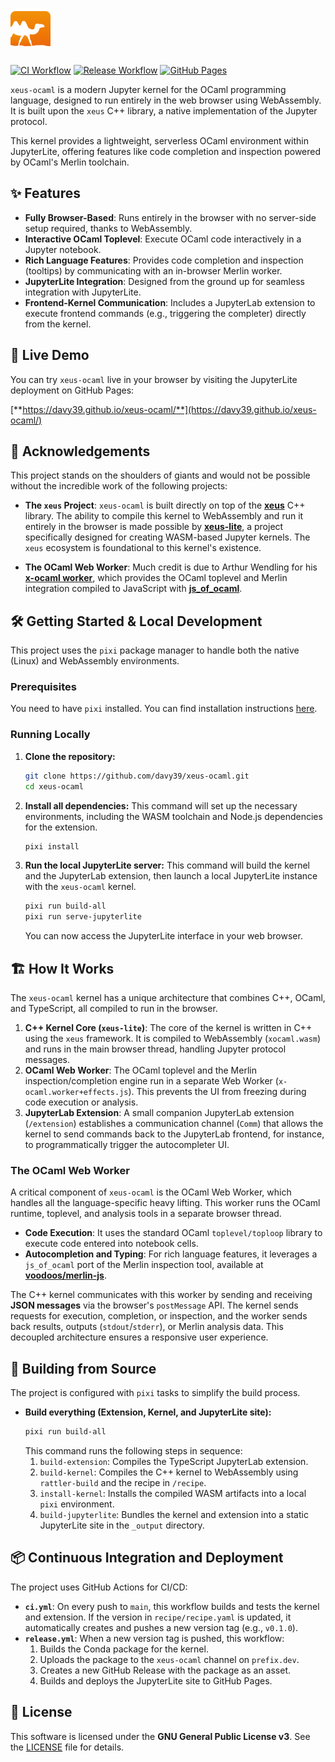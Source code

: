 # ![xeus-ocaml logo](https://raw.githubusercontent.com/davy39/xeus-ocaml/refs/heads/main/share/jupyter/kernels/xocaml/logo-64x64.png)

[![CI Workflow](https://github.com/davy39/xeus-ocaml/actions/workflows/ci.yml/badge.svg)](https://github.com/davy39/xeus-ocaml/actions/workflows/ci.yml)
[![Release Workflow](https://github.com/davy39/xeus-ocaml/actions/workflows/release.yml/badge.svg)](https://github.com/davy39/xeus-ocaml/actions/workflows/release.yml)
[![GitHub Pages](https://img.shields.io/badge/github--pages-deployed-success)](https://davy39.github.io/xeus-ocaml/)

`xeus-ocaml` is a modern Jupyter kernel for the OCaml programming language, designed to run entirely in the web browser using WebAssembly. It is built upon the `xeus` C++ library, a native implementation of the Jupyter protocol.

This kernel provides a lightweight, serverless OCaml environment within JupyterLite, offering features like code completion and inspection powered by OCaml's Merlin toolchain.

## ✨ Features

*   **Fully Browser-Based**: Runs entirely in the browser with no server-side setup required, thanks to WebAssembly.
*   **Interactive OCaml Toplevel**: Execute OCaml code interactively in a Jupyter notebook.
*   **Rich Language Features**: Provides code completion and inspection (tooltips) by communicating with an in-browser Merlin worker.
*   **JupyterLite Integration**: Designed from the ground up for seamless integration with JupyterLite.
*   **Frontend-Kernel Communication**: Includes a JupyterLab extension to execute frontend commands (e.g., triggering the completer) directly from the kernel.

## 🚀 Live Demo

You can try `xeus-ocaml` live in your browser by visiting the JupyterLite deployment on GitHub Pages:

[**https://davy39.github.io/xeus-ocaml/**](https://davy39.github.io/xeus-ocaml/)

## 🙏 Acknowledgements

This project stands on the shoulders of giants and would not be possible without the incredible work of the following projects:

*   **The `xeus` Project**: `xeus-ocaml` is built directly on top of the **[xeus](https://github.com/jupyter-xeus/xeus)** C++ library. The ability to compile this kernel to WebAssembly and run it entirely in the browser is made possible by **[xeus-lite](https://github.com/jupyter-xeus/xeus-lite)**, a project specifically designed for creating WASM-based Jupyter kernels. The `xeus` ecosystem is foundational to this kernel's existence.

*   **The OCaml Web Worker**: Much credit is due to Arthur Wendling for his **[x-ocaml worker](https://github.com/art-w/x-ocaml)**, which provides the OCaml toplevel and Merlin integration compiled to JavaScript with **[js_of_ocaml](https://github.com/ocsigen/js_of_ocaml)**.

## 🛠️ Getting Started & Local Development

This project uses the `pixi` package manager to handle both the native (Linux) and WebAssembly environments.

### Prerequisites

You need to have `pixi` installed. You can find installation instructions [here](https://pixi.sh/latest/installation/).

### Running Locally

1.  **Clone the repository:**
    ```bash
    git clone https://github.com/davy39/xeus-ocaml.git
    cd xeus-ocaml
    ```

2.  **Install all dependencies:**
    This command will set up the necessary environments, including the WASM toolchain and Node.js dependencies for the extension.
    ```bash
    pixi install
    ```

3.  **Run the local JupyterLite server:**
    This command will build the kernel and the JupyterLab extension, then launch a local JupyterLite instance with the `xeus-ocaml` kernel.
    ```bash
    pixi run build-all
    pixi run serve-jupyterlite
    ```
    You can now access the JupyterLite interface in your web browser.

## 🏗️ How It Works

The `xeus-ocaml` kernel has a unique architecture that combines C++, OCaml, and TypeScript, all compiled to run in the browser.

1.  **C++ Kernel Core (`xeus-lite`)**: The core of the kernel is written in C++ using the `xeus` framework. It is compiled to WebAssembly (`xocaml.wasm`) and runs in the main browser thread, handling Jupyter protocol messages.
2.  **OCaml Web Worker**: The OCaml toplevel and the Merlin inspection/completion engine run in a separate Web Worker (`x-ocaml.worker+effects.js`). This prevents the UI from freezing during code execution or analysis.
3.  **JupyterLab Extension**: A small companion JupyterLab extension (`/extension`) establishes a communication channel (`Comm`) that allows the kernel to send commands back to the JupyterLab frontend, for instance, to programmatically trigger the autocompleter UI.

### The OCaml Web Worker

A critical component of `xeus-ocaml` is the OCaml Web Worker, which handles all the language-specific heavy lifting. This worker runs the OCaml runtime, toplevel, and analysis tools in a separate browser thread.

*   **Code Execution**: It uses the standard OCaml `toplevel/toploop` library to execute code entered into notebook cells.
*   **Autocompletion and Typing**: For rich language features, it leverages a `js_of_ocaml` port of the Merlin inspection tool, available at **[voodoos/merlin-js](https://github.com/voodoos/merlin-js)**.

The C++ kernel communicates with this worker by sending and receiving **JSON messages** via the browser's `postMessage` API. The kernel sends requests for execution, completion, or inspection, and the worker sends back results, outputs (`stdout`/`stderr`), or Merlin analysis data. This decoupled architecture ensures a responsive user experience.

## 🔧 Building from Source

The project is configured with `pixi` tasks to simplify the build process.

*   **Build everything (Extension, Kernel, and JupyterLite site):**
    ```bash
    pixi run build-all
    ```
    This command runs the following steps in sequence:
    1.  `build-extension`: Compiles the TypeScript JupyterLab extension.
    2.  `build-kernel`: Compiles the C++ kernel to WebAssembly using `rattler-build` and the recipe in `/recipe`.
    3.  `install-kernel`: Installs the compiled WASM artifacts into a local `pixi` environment.
    4.  `build-jupyterlite`: Bundles the kernel and extension into a static JupyterLite site in the `_output` directory.

## 📦 Continuous Integration and Deployment

The project uses GitHub Actions for CI/CD:

*   **`ci.yml`**: On every push to `main`, this workflow builds and tests the kernel and extension. If the version in `recipe/recipe.yaml` is updated, it automatically creates and pushes a new version tag (e.g., `v0.1.0`).
*   **`release.yml`**: When a new version tag is pushed, this workflow:
    1.  Builds the Conda package for the kernel.
    2.  Uploads the package to the `xeus-ocaml` channel on `prefix.dev`.
    3.  Creates a new GitHub Release with the package as an asset.
    4.  Builds and deploys the JupyterLite site to GitHub Pages.

## 📜 License

This software is licensed under the **GNU General Public License v3**. See the [LICENSE](LICENSE) file for details.